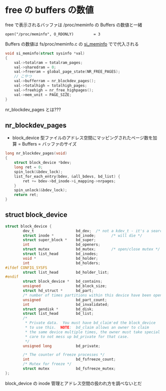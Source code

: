 # free の buffers の数値

free で表示されるバッファは /proc/meminfo の Buffers の数値と一緒

```
open("/proc/meminfo", O_RDONLY)         = 3
```

Buffers の数値は fs/proc/meminfo.c の [si_meminfo](http://lxr.free-electrons.com/ident?v=2.6.32&i=si_meminfo) でで代入される

```c
void si_meminfo(struct sysinfo *val)
{
	val->totalram = totalram_pages;
	val->sharedram = 0;
	val->freeram = global_page_state(NR_FREE_PAGES);
    // こやつ
	val->bufferram = nr_blockdev_pages();
	val->totalhigh = totalhigh_pages;
	val->freehigh = nr_free_highpages();
	val->mem_unit = PAGE_SIZE;
}
```

nr_blockdev_pages とは???

## nr_blockdev_pages

 * block_device 型ファイルのアドレス空間にマッピングされたページ数を加算 = Buffers = バッファのサイズ


```c
long nr_blockdev_pages(void)
{
	struct block_device *bdev;
	long ret = 0;
	spin_lock(&bdev_lock);
	list_for_each_entry(bdev, &all_bdevs, bd_list) {
		ret += bdev->bd_inode->i_mapping->nrpages;
	}
	spin_unlock(&bdev_lock);
	return ret;
}
```

## struct block_device

```c
struct block_device {
        dev_t                   bd_dev;  /* not a kdev_t - it's a search key */
        struct inode *          bd_inode;       /* will die */
        struct super_block *    bd_super;
        int                     bd_openers;
        struct mutex            bd_mutex;       /* open/close mutex */
        struct list_head        bd_inodes;
        void *                  bd_holder;
        int                     bd_holders;
#ifdef CONFIG_SYSFS
        struct list_head        bd_holder_list;
#endif
        struct block_device *   bd_contains;
        unsigned                bd_block_size;
        struct hd_struct *      bd_part;
        /* number of times partitions within this device have been opened. */
        unsigned                bd_part_count;
        int                     bd_invalidated;
        struct gendisk *        bd_disk;
        struct list_head        bd_list;
        /*
         * Private data.  You must have bd_claim'ed the block_device
         * to use this.  NOTE:  bd_claim allows an owner to claim
         * the same device multiple times, the owner must take special
         * care to not mess up bd_private for that case.
         */
        unsigned long           bd_private;

        /* The counter of freeze processes */
        int                     bd_fsfreeze_count;
        /* Mutex for freeze */
        struct mutex            bd_fsfreeze_mutex;
};
```

block_device の inode 管理とアドレス空間の扱われ方を調べないとだ